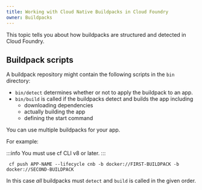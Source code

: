 ```yaml
---
title: Working with Cloud Native Buildpacks in Cloud Foundry
owner: Buildpacks
---
```


This topic tells you about how buildpacks are structured and detected in Cloud Foundry.

## <a id='buildpack-scripts'></a> Buildpack scripts

A buildpack repository might contain the following scripts in the `bin` directory:

* `bin/detect` determines whether or not to apply the buildpack to an app.
* `bin/build` is called if the buildpacks detect and builds the app including
  * downloading dependencies
  * actually building the app
  * defining the start command

You can use multiple buildpacks for your app.

For example:

:::info
You must use cf CLI v8 or later.
:::

```
 cf push APP-NAME --lifecycle cnb -b docker://FIRST-BUILDPACK -b docker://SECOND-BUILDPACK
```

In this case <em>all</em> buildpacks must `detect` and `build` is called in the given order.
